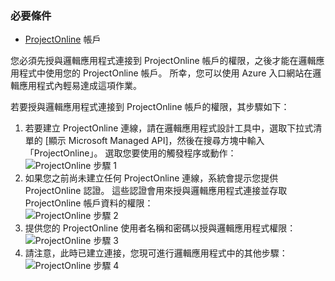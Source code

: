 ### <a name="prerequisites"></a>必要條件
* [ProjectOnline](https://products.office.com/Project/project-online-with-project-for-office-365) 帳戶 

您必須先授與邏輯應用程式連接到 ProjectOnline 帳戶的權限，之後才能在邏輯應用程式中使用您的 ProjectOnline 帳戶。 所幸，您可以使用 Azure 入口網站在邏輯應用程式內輕易達成這項作業。 

若要授與邏輯應用程式連接到 ProjectOnline 帳戶的權限，其步驟如下：

1. 若要建立 ProjectOnline 連線，請在邏輯應用程式設計工具中，選取下拉式清單的 [顯示 Microsoft Managed API]，然後在搜尋方塊中輸入「ProjectOnline」。 選取您要使用的觸發程序或動作：  
   ![ProjectOnline 步驟 1](./media/connectors-create-api-projectonline/projectonline-1.png)
2. 如果您之前尚未建立任何 ProjectOnline 連線，系統會提示您提供 ProjectOnline 認證。 這些認證會用來授與邏輯應用程式連接並存取 ProjectOnline 帳戶資料的權限：  
   ![ProjectOnline 步驟 2](./media/connectors-create-api-projectonline/projectonline-2.png)
3. 提供您的 ProjectOnline 使用者名稱和密碼以授與邏輯應用程式權限：  
   ![ProjectOnline 步驟 3](./media/connectors-create-api-projectonline/projectonline-3.png)   
4. 請注意，此時已建立連接，您現可進行邏輯應用程式中的其他步驟：  
   ![ProjectOnline 步驟 4](./media/connectors-create-api-projectonline/projectonline-4.png)   

